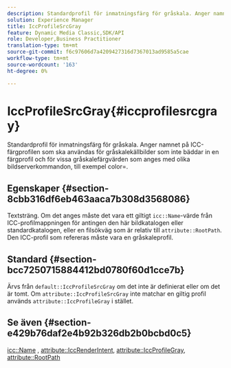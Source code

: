 ```yaml
---
description: Standardprofil för inmatningsfärg för gråskala. Anger namnet på ICC-färgprofilen som ska användas för gråskalekällbilder som inte bäddar in en färgprofil och för vissa gråskalefärgvärden som anges med olika bildserverkommandon, till exempel color=.
solution: Experience Manager
title: IccProfileSrcGray
feature: Dynamic Media Classic,SDK/API
role: Developer,Business Practitioner
translation-type: tm+mt
source-git-commit: f6c97606d7a4209427316d7367013ad9585a5cae
workflow-type: tm+mt
source-wordcount: '163'
ht-degree: 0%

---
```



# IccProfileSrcGray{#iccprofilesrcgray}

Standardprofil för inmatningsfärg för gråskala. Anger namnet på ICC-färgprofilen som ska användas för gråskalekällbilder som inte bäddar in en färgprofil och för vissa gråskalefärgvärden som anges med olika bildserverkommandon, till exempel color=.

## Egenskaper {#section-8cbb316df6eb463aaca7b308d3568086}

Textsträng. Om det anges måste det vara ett giltigt `icc::Name`-värde från ICC-profilmappningen för antingen den här bildkatalogen eller standardkatalogen, eller en filsökväg som är relativ till `attribute::RootPath`. Den ICC-profil som refereras måste vara en gråskaleprofil.

## Standard {#section-bcc7250715884412bd0780f60d1cce7b}

Ärvs från `default::IccProfileSrcGray` om det inte är definierat eller om det är tomt. Om `attribute::IccProfileSrcGray` inte matchar en giltig profil används `attribute::IccProfileGray` i stället.

## Se även {#section-e429b76daf2e4b92b326db2b0bcbd0c5}

[icc::Name](../../../../../is-api/image-catalog/image-serving-api-ref/c-image-catalog-reference/c-icc-profile-map-reference/r-name-icc.md#reference-9e7d3c8e35434981a3dfac66b8946cbe) ,  [attribute::IccRenderIntent](../../../../../is-api/image-catalog/image-serving-api-ref/c-image-catalog-reference/c-attributes-reference/r-iccrenderintent.md#reference-012f207f28bd4406a5368d23ed95a51f),  [attribute::IccProfileGray](../../../../../is-api/image-catalog/image-serving-api-ref/c-image-catalog-reference/c-attributes-reference/r-iccprofilegray.md#reference-13822a1596e440eea0492e86d88dad35),  [attribute::RootPath](../../../../../is-api/image-catalog/image-serving-api-ref/c-image-catalog-reference/c-attributes-reference/r-rootpath.md#reference-17d57e5967be403b8408fa7214017494)
